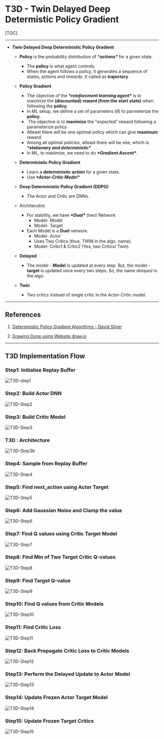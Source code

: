 # T3D - Twin Delayed Deep Determistic Policy Gradient

[TOC]

---



* **Twin Delayed Deep Deterministic Policy Gradient**

  * **Policy** is the probability distribution of ***\*actions\**** for a given state.
    *  The **policy** is what agent controls. 
    * When the agent follows a policy, it generates a sequence of states, actions and rewards.  It called as **trajectory**.
  * **Policy Gradient**
    * The objective of the ***\*reinforcment learning agent\**** is to maximize the **(discounted) reward (from the start state)** when following the **policy**.
    * In ML setup, we define a set of parameters ($\theta$) to parmeterize the **policy**.
    * ​    The objective is to **maximize** the "expected" reward following a parameterize policy.
    * Atleast there will be one optimal policy which can give **maximum** reward. 
    * Among all optimal policies, atleast there will be one, which is ***\*stationary and deterministic\****.
    *  In ML, to maximize, we need to do ***\*Gradient Ascent\****.
  * **Deterministic Policy Gradient**
    * Learn a **deterministic action** for a given state.
    * Use ***\*Actor-Critic Model\****
  * **Deep Deterministic Policy Gradient (DDPG)**
    * The Actor and Critic are DNNs.

  * Architecutre:
    * For stability, we have ***\*Dual\**** (two) Network
      * Model- Model
      * Model- Target
    * Each Model is a **Duel** network.
      * Model- Actor
      * Uses Two Critics (thus, TWIN in the algo. name).
      * Model- Critic1 & Critic2 (Yes, two Critics/ Twin).
  * **Delayed**
    * The model - **Model** is updated at every step. But, the model - **target** is updated once every two steps. So, the name *delayed* in the algo.
  * **Twin**
    * Two critics instead of single critic in the Actor-Critic model.

    

---

## References

1. [Deterministic Policy Gradient Algorithms - David Silver](http://proceedings.mlr.press/v32/silver14.pdf)

2. [Drawing Done using Website draw.io](http://draw.io)

   

---

## T3D Implementation Flow

### Step1: Initialise Replay Buffer

![T3D-step1](./images/T3D-step1.png)

### Step2: Build Actor DNN

![T3D-Step2](./images/T3D-Step2.png)

### Step3: Build Critic Model

![T3D-Step3](./images/T3D-Step3.png)

### T3D : Architecture

![T3D-Step3b](./images/T3D-Step3b.png)

### Step4: Sample from Replay Buffer

![T3D-Step4](./images/T3D-Step4.png)

### Step5: Find next_action using Actor Target

![T3D-Step5](./images/T3D-Step5.png)

### Step6: Add Gaussian Noise and Clamp the value

![T3D-Step6](./images/T3D-Step6.png)

### Step7: Find Q values using Critic Target Model

![T3D-Step7](./images/T3D-Step7.png)

### Step8: Find Min of Two Target Critic Q-values

![T3D-Step8](./images/T3D-Step8.png)

### Step9: Find Target Q-value

![T3D-Step9](./images/T3D-Step9.png)

### Step10: Find Q values from Critic Models

![T3D-Step10](./images/T3D-Step10.png)

### Step11: Find Critic Loss

![T3D-Step11](./images/T3D-Step11.png)

### Step12: Back Propagate Critic Loss to Critic Models

![T3D-Step12](./images/T3D-Step12.png)

### Step13: Perform the Delayed Update to Actor Model

![T3D-Step13](./images/T3D-Step13.png)

### Step14: Update Frozen Actor Target Model

![T3D-Step14](./images/T3D-Step14.png)



### Step15: Update Frozen Target Critics

![T3D-Step15](./images/T3D-Step15.png)